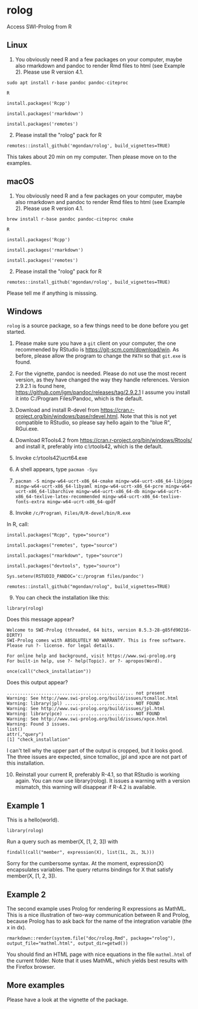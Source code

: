 # rolog

Access SWI-Prolog from R

## Linux

1. You obviously need R and a few packages on your computer, maybe also rmarkdown and pandoc to render Rmd files to html (see Example 2). Please use R version 4.1.

`sudo apt install r-base pandoc pandoc-citeproc`

`R`

`install.packages('Rcpp')`

`install.packages('rmarkdown')`

`install.packages('remotes')`

2. Please install the "rolog" pack for R

`remotes::install_github('mgondan/rolog', build_vignettes=TRUE)`

This takes about 20 min on my computer. Then please move on to the examples.

## macOS

1. You obviously need R and a few packages on your computer, maybe also rmarkdown and pandoc to render Rmd files to 
   html (see Example 2). Please use R version 4.1.

`brew install r-base pandoc pandoc-citeproc cmake`

`R`

`install.packages('Rcpp')`

`install.packages('rmarkdown')`

`install.packages('remotes')`

2. Please install the "rolog" pack for R

`remotes::install_github('mgondan/rolog', build_vignettes=TRUE)`

Please tell me if anything is misssing.

## Windows

`rolog` is a source package, so a few things need to be done before you get started.

1. Please make sure you have a `git` client on your computer, the one recommended by RStudio is https://git-scm.com/download/win. As
   before, please allow the program to change the `PATH` so that `git.exe` is found.

2. For the vignette, pandoc is needed. Please do not use the most recent version, as they have changed the way they handle 
   references. Version 2.9.2.1 is found here, https://github.com/jgm/pandoc/releases/tag/2.9.2.1 I assume you install it
   into C:/Program Files/Pandoc, which is the default.

3. Download and install R-devel from https://cran.r-project.org/bin/windows/base/rdevel.html. Note that this is not yet compatible 
   to RStudio, so please say hello again to the "blue R", RGui.exe.

4. Download RTools4.2 from https://cran.r-project.org/bin/windows/Rtools/ and install it, preferably into c:\rtools42, which is 
   the default.

5. Invoke c:\rtools42\ucrt64.exe

6. A shell appears, type `pacman -Syu`

7. `pacman -S mingw-w64-ucrt-x86_64-cmake mingw-w64-ucrt-x86_64-libjpeg mingw-w64-ucrt-x86_64-libyaml mingw-w64-ucrt-x86_64-pcre mingw-w64-ucrt-x86_64-libarchive mingw-w64-ucrt-x86_64-db mingw-w64-ucrt-x86_64-texlive-latex-recommended mingw-w64-ucrt-x86_64-texlive-fonts-extra mingw-w64-ucrt-x86_64-qpdf`

8. Invoke `/c/Program\ Files/R/R-devel/bin/R.exe`

In R, call:

`install.packages("Rcpp", type="source")`

`install.packages("remotes", type="source")`

`install.packages("rmarkdown", type="source")`

`install.packages("devtools", type="source")`

`Sys.setenv(RSTUDIO_PANDOC='c:/program files/pandoc')`

`remotes::install_github("mgondan/rolog", build_vignettes=TRUE)`

9. You can check the installation like this:

`library(rolog)`

Does this message appear?

````
Welcome to SWI-Prolog (threaded, 64 bits, version 8.5.3-28-g85fd90216-DIRTY)
SWI-Prolog comes with ABSOLUTELY NO WARRANTY. This is free software.
Please run ?- license. for legal details.

For online help and background, visit https://www.swi-prolog.org
For built-in help, use ?- help(Topic). or ?- apropos(Word).
````

`once(call("check_installation"))`

Does this output appear?

````
................................................ not present
Warning: See http://www.swi-prolog.org/build/issues/tcmalloc.html
Warning: library(jpl) .......................... NOT FOUND
Warning: See http://www.swi-prolog.org/build/issues/jpl.html
Warning: library(pce) .......................... NOT FOUND
Warning: See http://www.swi-prolog.org/build/issues/xpce.html
Warning: Found 3 issues.
list()
attr(,"query")
[1] "check_installation"
````

I can't tell why the upper part of the output is cropped, but it looks good. The three issues are expected, 
since tcmalloc, jpl and xpce are not part of this installation.

10. Reinstall your current R, preferably R-4.1, so that RStudio is working again. You
   can now use library(rolog). It issues a warning with a version mismatch, this warning 
   will disappear if R-4.2 is available.

## Example 1

This is a hello(world).

`library(rolog)`

Run a query such as member(X, [1, 2, 3]) with 

`findall(call("member", expression(X), list(1L, 2L, 3L)))`

Sorry for the cumbersome syntax. At the moment, expression(X) encapsulates variables. The query returns bindings
for X that satisfy member(X, [1, 2, 3]).

## Example 2

The second example uses Prolog for rendering R expressions as MathML. This is a nice illustration of two-way communication between R and Prolog,
because Prolog has to ask back for the name of the integration variable (the x in dx).

`rmarkdown::render(system.file("doc/rolog.Rmd", package="rolog"), output_file="mathml.html", output_dir=getwd())`

You should find an HTML page with nice equations in the file `mathml.html` of the current folder. Note that it uses MathML, 
which yields best results with the Firefox browser.

## More examples

Please have a look at the vignette of the package.
